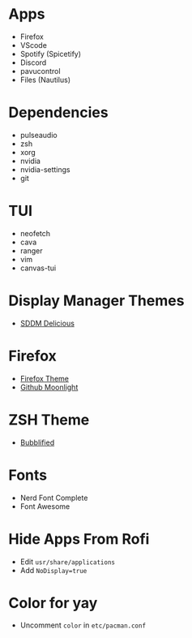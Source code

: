 # Apps
- Firefox
- VScode
- Spotify (Spicetify)
- Discord
- pavucontrol
- Files (Nautilus)

# Dependencies
- pulseaudio
- zsh
- xorg
- nvidia
- nvidia-settings
- git

# TUI
- neofetch
- cava
- ranger
- vim
- canvas-tui

# Display Manager Themes
- [SDDM Delicious](https://github.com/stuomas/delicious-sddm-theme)

# Firefox
- [Firefox Theme](https://github.com/mut-ex/minimal-functional-fox)
- [Github Moonlight](https://github.com/Brettm12345/github-moonlight)

# ZSH Theme
- [Bubblified](https://github.com/hohmannr/bubblified)

# Fonts
- Nerd Font Complete
- Font Awesome

# Hide Apps From Rofi
- Edit `usr/share/applications`
- Add `NoDisplay=true`

# Color for yay
- Uncomment `color` in `etc/pacman.conf`
